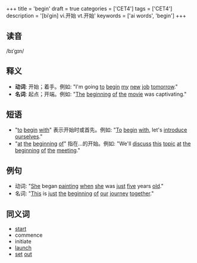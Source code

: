 +++
title = 'begin'
draft = true
categories = ['CET4']
tags = ['CET4']
description = '[biˈgin] vi.开始 vt.开始'
keywords = ['ai words', 'begin']
+++

## 读音
/bɪˈɡɪn/

## 释义
- **动词**: 开始；着手。例如: "I'm going [to](/zh/post/to/) [begin](/zh/post/begin/) [my](/zh/post/my/) [new](/zh/post/new/) [job](/zh/post/job/) [tomorrow](/zh/post/tomorrow/)."
- **名词**: 起点；开端。例如: "[The](/zh/post/the/) [beginning](/zh/post/beginning/) [of](/zh/post/of/) [the](/zh/post/the/) [movie](/zh/post/movie/) was captivating."

## 短语
- "[to](/zh/post/to/) [begin](/zh/post/begin/) [with](/zh/post/with/)" 表示开始时或首先。例如: "[To](/zh/post/to/) [begin](/zh/post/begin/) [with](/zh/post/with/), let's [introduce](/zh/post/introduce/) [ourselves](/zh/post/ourselves/)."
- "[at](/zh/post/at/) [the](/zh/post/the/) [beginning](/zh/post/beginning/) [of](/zh/post/of/)" 指在...的开始。例如: "We'll [discuss](/zh/post/discuss/) [this](/zh/post/this/) [topic](/zh/post/topic/) [at](/zh/post/at/) [the](/zh/post/the/) [beginning](/zh/post/beginning/) [of](/zh/post/of/) [the](/zh/post/the/) [meeting](/zh/post/meeting/)."

## 例句
- 动词: "[She](/zh/post/she/) began [painting](/zh/post/painting/) [when](/zh/post/when/) [she](/zh/post/she/) was [just](/zh/post/just/) [five](/zh/post/five/) years [old](/zh/post/old/)."
- 名词: "[This](/zh/post/this/) is [just](/zh/post/just/) [the](/zh/post/the/) [beginning](/zh/post/beginning/) [of](/zh/post/of/) [our](/zh/post/our/) [journey](/zh/post/journey/) [together](/zh/post/together/)."

## 同义词
- [start](/zh/post/start/)
- commence
- initiate
- [launch](/zh/post/launch/)
- [set](/zh/post/set/) [out](/zh/post/out/)
